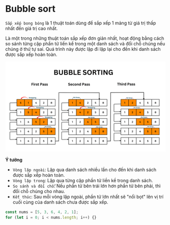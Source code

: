 # Bubble sort

`Sắp xếp bong bóng` là 1 thuật toán dùng để sắp xếp 1 mảng từ giá trị thấp nhất đến giá trị cao nhất.

Là một trong những thuật toán sắp xếp đơn giản nhất, hoạt động bằng cách so sánh từng cặp phần tử liền kề trong một danh sách và đổi chỗ chúng nếu chúng ở thứ tự sai. Quá trình này được lặp đi lặp lại cho đến khi danh sách được sắp xếp hoàn toàn.

![ex3](../../images/ex3.png)

**Ý tưởng**

- `Vòng lặp ngoài`: Lặp qua danh sách nhiều lần cho đến khi danh sách được sắp xếp hoàn toàn.
- `Vòng lặp trong`: Lặp qua từng cặp phần tử liền kề trong danh sách.
- `So sánh và đổi chỗ`: Nếu phần tử bên trái lớn hơn phần tử bên phải, thì đổi chỗ chúng cho nhau.
- `Kết thúc`: Sau mỗi vòng lặp ngoài, phần tử lớn nhất sẽ "nổi bọt" lên vị trí cuối cùng của danh sách chưa được sắp xếp.

```js
const nums = [5, 3, 6, 4, 2, 1];
for (let i = 0; i < nums.length; i++) {}
```
